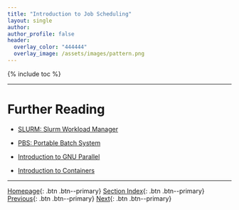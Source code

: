 ```yaml
---
title: "Introduction to Job Scheduling"
layout: single
author:
author_profile: false
header:
  overlay_color: "444444"
  overlay_image: /assets/images/pattern.png
---
```


{% include toc %}









___
# Further Reading
* [SLURM: Slurm Workload Manager](01-SLURM/01-slurm-basics)
* [PBS: Portable Batch System](02-PBS/01-pbs-basics)

* [Introduction to GNU Parallel](../06-PARALLEL/01-introduction-to-gnu-parallel)
* [Introduction to Containers](../07-CONTAINERS/00-introduction-to-containers)


___

[Homepage](../../index.md){: .btn  .btn--primary}
[Section Index](../00-IntroToHPC-LandingPage){: .btn  .btn--primary}
[Previous](../04-SOFTWARE/03-installing-custom-programs){: .btn  .btn--primary}
[Next](01-SLURM/01-slurm-basics){: .btn  .btn--primary}
